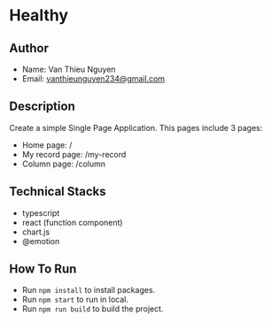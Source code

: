 # Healthy

## Author

- Name: Van Thieu Nguyen
- Email: vanthieunguyen234@gmail.com

## Description

Create a simple Single Page Application. This pages include 3 pages:

- Home page: /
- My record page: /my-record
- Column page: /column

## Technical Stacks

- typescript
- react (function component)
- chart.js
- @emotion

## How To Run

- Run `npm install` to install packages.
- Run `npm start` to run in local.
- Run `npm run build` to build the project.
